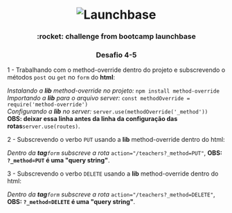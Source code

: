 <h1 align="center">
    <img alt="Launchbase" src="https://github.com/gibifyOfficial/School-Manager/blob/master/public/assets/school-manager.svg" />
</h1>

<h3 align="center">
     :rocket: challenge from bootcamp launchbase
</h3>

<h3 align="center">
     Desafio 4-5
</h3>

1 - Trabalhando com o method-override dentro do projeto e subscrevendo o métodos ``post`` ou ``get`` no ``form`` do **html**:

  *Instalando a **lib** method-override no projeto:* ``npm install method-override``<br />
  *Importando a **lib** para o arquivo server:* ``const methodOverride = require('method-override')``<br />
  *Configurando a **lib** no server:* ``server.use(methodOverride('_method')) `` **OBS: deixar essa linha antes da linha da configuração das rotas**``server.use(routes)``.<br />

  2 - Subscrevendo o verbo ``PUT`` usando a **lib** method-override dentro do html:

  *Dentro da **tag**``form`` subscreve a rota* ``action="/teachers?_method=PUT"``, **OBS: ``?_method=PUT`` é uma "query string"**.<br />

  3 - Subscrevendo o verbo ``DELETE`` usando a **lib** method-override dentro do html:

*Dentro da **tag**``form`` subscreve a rota* ``action="/teachers?_method=DELETE"``, **OBS: ``?_method=DELETE`` é uma "query string"**.<br />

